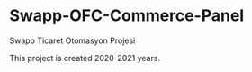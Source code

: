 # Swapp-OFC-Commerce-Panel
Swapp Ticaret Otomasyon Projesi

This project is created 2020-2021 years.

